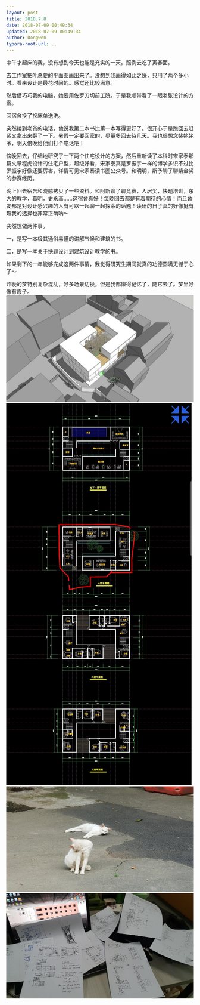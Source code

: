 ```yaml
---
layout: post
title: 2018.7.8
date: 2018-07-09 00:49:34
updated: 2018-07-09 00:49:34
author: Dongwen
typora-root-url: ..
---
```




中午才起床的我，没有想到今天也能是充实的一天。照例去吃了寅春面。

去工作室把叶总要的平面图画出来了。没想到我画得如此之快，只用了两个多小时。看来设计是最花时间的。感觉还比较满意。

然后借巧巧我的电脑，她要用佐罗刀切前工院。于是我顺带看了一眼老张设计的方案。

回宿舍换了换床单送洗。

突然接到老爸的电话，他说我第二本书比第一本写得更好了。很开心于是跑回去赶紧又拿出来翻了一下。暑假一定要回家的，尽量多回去待几天。我也很想念姥姥姥爷，明天傍晚给他们打个电话吧！

傍晚回去，仔细地研究了一下两个住宅设计的方案，然后重新读了本科时宋家泰那篇文章程虎设计的住宅户型，超级好看，宋家泰真是罗振宇一样的博学多识不过比罗振宇好像还要厉害，详情可见宋家泰读书圈公众号。和明明，斯予聊了聊紫金奖的参赛经历。

晚上回去宿舍和晓鹏拷贝了一些资料。和阿新聊了聊竞赛，人居奖，快题培训，东大的教学，葛明，史永高……这宿舍真好！每晚回去都是有着期待的心情！而且舍友都是对设计感兴趣的人有可以一起聊一起探索的话题！读研的日子真的好像挺有趣我的选择也非常正确呐～

突然想做两件事。

一，是写一本极其通俗易懂的讲解气候和建筑的书。

二，是写一本关于快题设计到建筑设计教学的书。

如果剩下的一年能够完成这两件事情，我觉得研究生期间就真的功德圆满无憾于心了～

昨晚的梦特别复杂混乱，好多场景切换，但是我都懒得记忆了，随它去了。梦里好像有霞子。    ![](/img/in-post/x52061946.jpg)
![](/img/in-post/x52061944.jpg)
![](/img/in-post/x52061948.jpg)
![](/img/in-post/x52061947.jpg)
